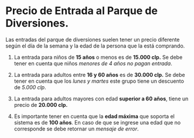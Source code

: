 # Precio de Entrada al Parque de Diversiones.

Las entradas del parque de diversiones suelen tener un precio diferente según el día de la semana y la edad de la persona que la está comprando.

1. La entrada para niños de __15 años__ o menos es de __15.000 clp.__ Se debe tener en cuenta que niños _menores de 4 años no pagan entrada_.

2. La entrada para adultos entre __16 y 60 años__ es de __30.000 clp.__ Se debe tener en cuenta que los _lunes y martes_ este grupo tiene un descuento de _5.000 clp_.

3. La entrada para adultos mayores con edad __superior a 60 años__, tiene un precio de __20.000 clp.__

4. Es importante tener en cuenta que la __edad máxima__ que soporta el sistema es de __100 años__. En caso de que se ingrese una edad que no corresponde se debe retornar un _mensaje de error_.
